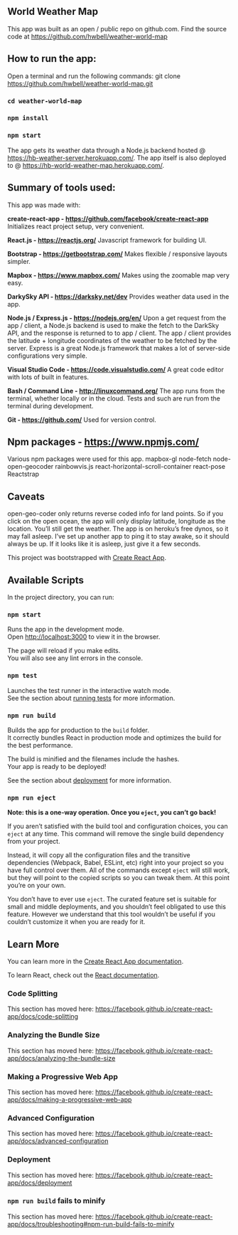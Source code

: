 ## World Weather Map

This app was built as an open / public repo on github.com.
Find the source code at https://github.com/hwbell/weather-world-map

## How to run the app: 
Open a terminal and run the following commands: 
git clone https://github.com/hwbell/weather-world-map.git
### `cd weather-world-map`
###  `npm install`
### `npm start`
The app gets its weather data through a Node.js backend hosted @ https://hb-weather-server.herokuapp.com/. The app itself is also deployed to @ https://hb-world-weather-map.herokuapp.com/. 

## Summary of tools used:
This app was made with: 

**create-react-app - https://github.com/facebook/create-react-app**
Initializes react project setup, very convenient.

**React.js - https://reactjs.org/**
Javascript framework for building UI.

**Bootstrap - https://getbootstrap.com/**
Makes flexible / responsive layouts simpler.

**Mapbox - https://www.mapbox.com/**
Makes using the zoomable map very easy.

**DarkySky API - https://darksky.net/dev**
Provides weather data used in the app. 

**Node.js / Express.js - https://nodejs.org/en/**
Upon a get request from the app / client, a Node.js backend is used to make the fetch to the DarkSky API, and the response is returned to to app / client. The app / client provides the latitude + longitude coordinates of the weather to be fetched by the server. Express is a great Node.js framework that makes a lot of server-side configurations very simple.

**Visual Studio Code - https://code.visualstudio.com/**
A great code editor with lots of built in features.

**Bash / Command Line - http://linuxcommand.org/**
The app runs from the terminal, whether locally or in the cloud. Tests and such are run from the terminal during development.

**Git - https://github.com/**
Used for version control.

## Npm packages - https://www.npmjs.com/
  Various npm packages were used for this app.
  mapbox-gl
  node-fetch
  node-open-geocoder
  rainbowvis.js
  react-horizontal-scroll-container
  react-pose
  Reactstrap
## Caveats
  open-geo-coder only returns reverse coded info for land points. So if you click on the open ocean, the app will only display latitude, longitude as the location. You’ll still get the weather.
The app is on heroku’s free dynos, so it may fall asleep. I’ve set up another app to ping it to stay awake, so it should always be up. If it looks like it is asleep, just give it a few seconds.

This project was bootstrapped with [Create React App](https://github.com/facebook/create-react-app).

## Available Scripts

In the project directory, you can run:

### `npm start`

Runs the app in the development mode.<br>
Open [http://localhost:3000](http://localhost:3000) to view it in the browser.

The page will reload if you make edits.<br>
You will also see any lint errors in the console.

### `npm test`

Launches the test runner in the interactive watch mode.<br>
See the section about [running tests](https://facebook.github.io/create-react-app/docs/running-tests) for more information.

### `npm run build`

Builds the app for production to the `build` folder.<br>
It correctly bundles React in production mode and optimizes the build for the best performance.

The build is minified and the filenames include the hashes.<br>
Your app is ready to be deployed!

See the section about [deployment](https://facebook.github.io/create-react-app/docs/deployment) for more information.

### `npm run eject`

**Note: this is a one-way operation. Once you `eject`, you can’t go back!**

If you aren’t satisfied with the build tool and configuration choices, you can `eject` at any time. This command will remove the single build dependency from your project.

Instead, it will copy all the configuration files and the transitive dependencies (Webpack, Babel, ESLint, etc) right into your project so you have full control over them. All of the commands except `eject` will still work, but they will point to the copied scripts so you can tweak them. At this point you’re on your own.

You don’t have to ever use `eject`. The curated feature set is suitable for small and middle deployments, and you shouldn’t feel obligated to use this feature. However we understand that this tool wouldn’t be useful if you couldn’t customize it when you are ready for it.

## Learn More

You can learn more in the [Create React App documentation](https://facebook.github.io/create-react-app/docs/getting-started).

To learn React, check out the [React documentation](https://reactjs.org/).

### Code Splitting

This section has moved here: https://facebook.github.io/create-react-app/docs/code-splitting

### Analyzing the Bundle Size

This section has moved here: https://facebook.github.io/create-react-app/docs/analyzing-the-bundle-size

### Making a Progressive Web App

This section has moved here: https://facebook.github.io/create-react-app/docs/making-a-progressive-web-app

### Advanced Configuration

This section has moved here: https://facebook.github.io/create-react-app/docs/advanced-configuration

### Deployment

This section has moved here: https://facebook.github.io/create-react-app/docs/deployment

### `npm run build` fails to minify

This section has moved here: https://facebook.github.io/create-react-app/docs/troubleshooting#npm-run-build-fails-to-minify
